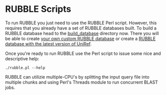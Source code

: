 # RUBBLE Scripts

To run RUBBLE you just need to use the RUBBLE Perl script. However, this requires that you already have a set of RUBBLE databases built. To build a RUBBLE database head to the [build_database](https://github.com/dnasko/rubble/tree/master/scripts/build_database) directory now. There you will be able to create [your own custom RUBBLE database](https://github.com/dnasko/rubble/tree/master/scripts/build_database/build_custom) or create a [RUBBLE database with the latest version of UniRef](https://github.com/dnasko/rubble/tree/master/scripts/build_database/build_uniref).

Once you're ready to run RUBBLE use the Perl script to issue some nice and descriptive help:

`./rubble.pl --help`

RUBBLE can utilizie multiple-CPU's by splitting the input query file into multiple chunks and using Perl's Threads module to run concurrent BLAST jobs.